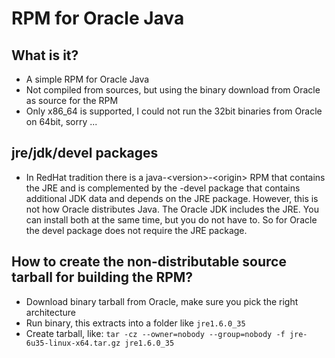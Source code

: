 # RPM for Oracle Java

## What is it?

* A simple RPM for Oracle Java
* Not compiled from sources, but using the binary download from Oracle as source for the RPM
* Only x86\_64 is supported, I could not run the 32bit binaries from Oracle on 64bit, sorry ...

## jre/jdk/devel packages

* In RedHat tradition there is a java-\<version\>-\<origin\> RPM that contains the JRE and is complemented by the -devel package that contains additional JDK data and depends on the JRE package. However, this is not how Oracle distributes Java. The Oracle JDK includes the JRE. You can install both at the same time, but you do not have to. So for Oracle the devel package does not require the JRE package.

## How to create the non-distributable source tarball for building the RPM?

* Download binary tarball from Oracle, make sure you pick the right architecture
* Run binary, this extracts into a folder like `jre1.6.0_35`
* Create tarball, like: `tar -cz --owner=nobody --group=nobody -f jre-6u35-linux-x64.tar.gz jre1.6.0_35`
